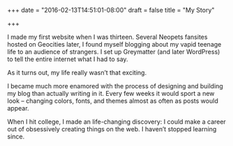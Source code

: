 +++
date = "2016-02-13T14:51:01-08:00"
draft = false
title = "My Story"

+++

I made my first website when I was thirteen. Several Neopets fansites hosted on Geocities later, I found myself blogging about my vapid teenage life to an audience of strangers. I set up Greymatter (and later WordPress) to tell the entire internet what I had to say.

As it turns out, my life really wasn’t that exciting.

I became much more enamored with the process of designing and building my blog than actually writing in it. Every few weeks it would sport a new look – changing colors, fonts, and themes almost as often as posts would appear.

When I hit college, I made an life-changing discovery: I could make a career out of obsessively creating things on the web. I haven’t stopped learning since.
